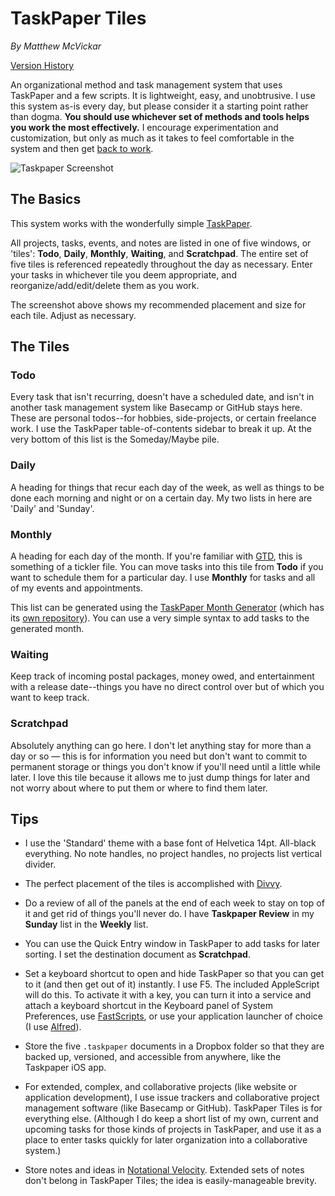 # TaskPaper Tiles

*By Matthew McVickar*

[Version History](https://github.com/matthewmcvickar/taskpapertiles/wiki/Version-History)

An organizational method and task management system that uses TaskPaper and a few scripts. It is lightweight, easy, and unobtrusive. I use this system as-is every day, but please consider it a starting point rather than dogma. **You should use whichever set of methods and tools helps you work the most effectively.** I encourage experimentation and customization, but only as much as it takes to feel comfortable in the system and then get [back to work](http://5by5.tv/b2w).

![Taskpaper Screenshot](https://github.com/matthewmcvickar/taskpapertiles/blob/master/screenshot.png?raw=true)

## The Basics

This system works with the wonderfully simple [TaskPaper](http://www.hogbaysoftware.com/products/taskpaper).

All projects, tasks, events, and notes are listed in one of five windows, or 'tiles': **Todo**, **Daily**, **Monthly**, **Waiting**, and **Scratchpad**. The entire set of five tiles is referenced repeatedly throughout the day as necessary. Enter your tasks in whichever tile you deem appropriate, and reorganize/add/edit/delete them as you work.

The screenshot above shows my recommended placement and size for each tile. Adjust as necessary.

## The Tiles

### Todo

Every task that isn't recurring, doesn't have a scheduled date, and isn't in another task management system like Basecamp or GitHub stays here. These are personal todos--for hobbies, side-projects, or certain freelance work. I use the TaskPaper table-of-contents sidebar to break it up. At the very bottom of this list is the Someday/Maybe pile.

### Daily

A heading for things that recur each day of the week, as well as things to be done each morning and night or on a certain day. My two lists in here are 'Daily' and 'Sunday'.

### Monthly

A heading for each day of the month. If you're familiar with [GTD](http://www.davidco.com/about-gtd), this is something of a tickler file. You can move tasks into this tile from **Todo** if you want to schedule them for a particular day. I use **Monthly** for tasks and all of my events and appointments.

This list can be generated using the [TaskPaper Month Generator](http://taskpaper-month-generator.herokuapp.com) (which has its [own repository](https://github.com/matthewmcvickar/taskpaper-month-generator)). You can use a very simple syntax to add tasks to the generated month.

### Waiting

Keep track of incoming postal packages, money owed, and entertainment with a release date--things you have no direct control over but of which you want to keep track.

### Scratchpad

Absolutely anything can go here. I don't let anything stay for more than a day or so — this is for information you need but don't want to commit to permanent storage or things you don't know if you'll need until a little while later. I love this tile because it allows me to just dump things for later and not worry about where to put them or where to find them later.

## Tips

- I use the 'Standard' theme with a base font of Helvetica 14pt. All-black everything. No note handles, no project handles, no projects list vertical divider.

- The perfect placement of the tiles is accomplished with [Divvy](http://mizage.com/divvy/).

- Do a review of all of the panels at the end of each week to stay on top of it and get rid of things you'll never do. I have **Taskpaper Review** in my **Sunday** list in the **Weekly** list.

- You can use the Quick Entry window in TaskPaper to add tasks for later sorting. I set the destination document as **Scratchpad**.

- Set a keyboard shortcut to open and hide TaskPaper so that you can get to it (and then get out of it) instantly. I use F5. The included AppleScript will do this. To activate it with a key, you can turn it into a service and attach a keyboard shortcut in the Keyboard panel of System Preferences, use [FastScripts](http://www.red-sweater.com/fastscripts/), or use your application launcher of choice (I use [Alfred](http://www.alfredapp.com/)).

- Store the five `.taskpaper` documents in a Dropbox folder so that they are backed up, versioned, and accessible from anywhere, like the Taskpaper iOS app.

- For extended, complex, and collaborative projects (like website or application development), I use issue trackers and collaborative project management software (like Basecamp or GitHub). TaskPaper Tiles is for everything else. (Although I do keep a short list of my own, current and upcoming tasks for those kinds of projects in TaskPaper, and use it as a place to enter tasks quickly for later organization into a collaborative system.)

- Store notes and ideas in [Notational Velocity](http://notational.net/). Extended sets of notes don't belong in TaskPaper Tiles; the idea is easily-manageable brevity.